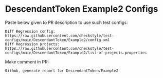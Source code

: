# DescendantToken Example2 Configs
Paste below given to PR description to use such test configs:
```
Diff Regression config: https://raw.githubusercontent.com/checkstyle/test-configs/main/DescendantToken/Example2/config.xml
Diff Regression projects: https://raw.githubusercontent.com/checkstyle/test-configs/main/DescendantToken/Example2/list-of-projects.properties
```
Make comment in PR:
```
Github, generate report for DescendantToken/Example2
```
